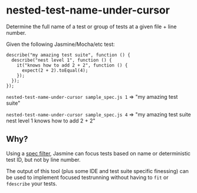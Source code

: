 # nested-test-name-under-cursor

Determine the full name of a test or group of tests at a given file + line number.

Given the following Jasmine/Mocha/etc test:

```
describe("my amazing test suite", function () {
  describe("nest level 1", function () {
    it("knows how to add 2 + 2", function () {
      expect(2 + 2).toEqual(4);
    });
  });
});
```

`nested-test-name-under-cursor sample_spec.js 1` => "my amazing test suite"

`nested-test-name-under-cursor sample_spec.js 4` => "my amazing test suite nest level 1 knows how to add 2 + 2"

## Why?

Using a [spec filter](http://jasmine.github.io/1.3/introduction.html#section-36), Jasmine can focus tests based on name or deterministic test ID, but not by line number.

The output of this tool (plus some IDE and test suite specific finessing) can be used to implement focused testrunning without having to `fit` or `fdescribe` your tests.